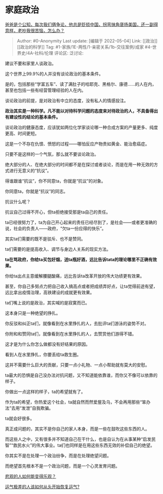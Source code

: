 # 家庭政治
[爸爸是个公知，每次我们俩争论，他总是贬损中国，拐弯抹角褒扬美国，还一副得意样，老吵我很苦恼，怎么办？](https://www.zhihu.com/question/384415898/answer/2470179047)

> Author: #0-Anonymity
> Last update: [编辑于 2022-05-04]
> Link: [[政治]] [[政治的科学]]
> Tag: #1-家族/1E-两性/1-亲密关系/1b-交往案例/成家 #4-世界史/4A-社科/伦理
> 评论区:
> 泛讨论:

建议不要和家里人谈政治。

这个世界上99.9%的人并没有谈论政治的基本条件。

是的，包括那些“学富五车”、读了满肚子的哈耶克、黑格尔、康德……的人在内，甚至也包括一些有经营管理经验的人在内。

谈论政治的前提，是对政治有中立的态度，没有私人的情感投注。

**政治其实是一种科学。凡不能以对待科学问题的态度来对待政治的人，不具备得出有建设性的结论的基本条件。**

谈论政治的健康态度，应该犹如两位化学家谈论哪一种合成方案的产量更多、纯度更高、时间更短。

这是一个不存在仇恨、愤怒的过程——哪怕反应产物贵如黄金、能治愈癌症。

只要不是这样的一个气氛，那么就不要谈论政治。

绝大部分的人、在绝大部分的时间都不是在探讨或者谈论，而是在用一种无效的方式进行无意义的“抗议”。

得谁跟谁“抗议”，你不同意ta，你就是“抗议”的对象。

你同意ta，你就是“抗议”的同志。

抗议什么呢？

抗议自己过得不开心，但ta拒绝接受那是ta自己的责任。

ta已经很努力了，ta为自己开心起来的责任已经尽到了，是社会——或者更准确的说，社会的负责人——政府，“欠ta一份应得的快乐”。

其实ta们需要的既不是驳斥、也不是赞同。

ta们需要的是提高收入、调节与身边人关系的现实方法。

**ta在骂政府，你给ta买包好烟，送ta瓶好酒，远比告诉tata的理论哪里不正确有效果。**

你给ta出点主意缓解腰腿酸痛，远比告诉ta改革开放的伟大功绩更有效果。

甚至，你自己多努点力把自己收入搞高点或者把成绩弄好点，让ta觉得前途有望，远比拿出疫情治理，高铁建设的成就更有效果。

ta们嘴上说的是政治，其实喊的是寂寞而已。

这本身只是一种绝望的挣扎。

你反驳和纠正ta们，就像看到在水里挣扎的人，去批评ta们游泳的姿势不对。

你附和和赞同ta们，就像看到在水里挣扎的人，去赞赏他们游得不错。

这才是为什么你怎么做都没有好结果的原因。

看到人在水里挣扎，你要丢给ta救生圈。

这并不需要什么巨大的贡献，只要一点小礼物、一点小帮助就有莫大的安慰。

ta最大的恐惧是自己没办法对抗问题，又不知道能依靠谁，而你又不像可以依靠的样子。

你做出一点这样的样子，ta的希望就有了。

作为ta的希望，你热爱这个社会，ta就自然而然爱屋及乌，不会再用那些“笨办法”去用“发泄”自我欺骗。

ta就会好很多。

真正成问题的，其实不是你自己的家人本身，而是一些在鼓吹这些东西的人。

而这些人之中，又有很多并不知道自己在干什么，也是自认为在从事某种“启发民智”“救民水火”的伟大事业。ta们也同样是在用这些东西无效的补偿自己的绝望。

你其实不是在处理一个政治纷争，而是在处理绝望问题。

而绝望首先根本不是一个政治问题，而是一个心灵发育问题。

[悲观的人如何能变得乐观？](https://www.zhihu.com/question/266034365/answer/557697304)

[运气极差的人该如何从头开始恢复运气?](https://www.zhihu.com/question/421719141/answer/1481010073)
